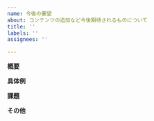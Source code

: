 ```yaml
---
name: 今後の要望
about: コンテンツの追加など今後期待されるものについて
title: ''
labels: ''
assignees: ''

---
```


**概要**


**具体例**


**課題**


**その他**
